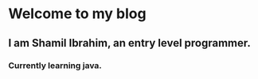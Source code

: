 # Welcome to my blog
## I am Shamil Ibrahim, an entry level programmer.
### Currently learning java. 
